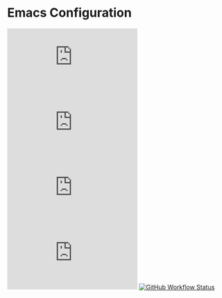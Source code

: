 # Emacs Configuration

[![Releases](https://img.shields.io/github/v/release/xuchengpeng/.emacs.d?style=for-the-badge)](https://github.com/xuchengpeng/.emacs.d/releases/latest)
[![Last commit](https://img.shields.io/github/last-commit/xuchengpeng/.emacs.d?style=for-the-badge)](https://github.com/xuchengpeng/.emacs.d/pulse)
[![License](https://img.shields.io/github/license/xuchengpeng/.emacs.d?style=for-the-badge)](https://github.com/xuchengpeng/.emacs.d/blob/main/LICENSE)
[![Repo size](https://img.shields.io/github/repo-size/xuchengpeng/.emacs.d?style=for-the-badge)](https://github.com/xuchengpeng/.emacs.d)
[![GitHub Workflow Status](https://img.shields.io/github/actions/workflow/status/xuchengpeng/.emacs.d/ci.yml?style=for-the-badge)](https://github.com/xuchengpeng/.emacs.d/actions)
